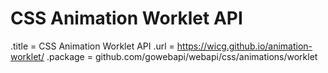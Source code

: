# CSS Animation Worklet API

.title = CSS Animation Worklet API
.url = <https://wicg.github.io/animation-worklet/>
.package = github.com/gowebapi/webapi/css/animations/worklet
